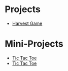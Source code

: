 # Projects
<ul>
  <li><a href="/Projects/Harvest_Game">Harvest Game</a></li>
</ul>

# Mini-Projects
<ul>
  <li><a href="/tic_tac_toe">Tic Tac Toe</a></li>
  <li><a href="/calculator">Tic Tac Toe</a></li>
</ul>
